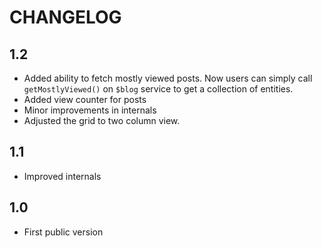 CHANGELOG
=========

1.2
---

 * Added ability to fetch mostly viewed posts. Now users can simply call `getMostlyViewed()` on `$blog` service to get a collection of entities.
 * Added view counter for posts
 * Minor improvements in internals
 * Adjusted the grid to two column view.

1.1
---

 * Improved internals

1.0
---

 * First public version